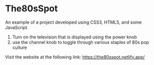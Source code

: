 # The80sSpot

An example of a project developed using CSS3, HTML5, and some JavaScript.

1. Turn on the television that is displayed using the power knob
2. use the channel knob to toggle through various staples of 80s pop culture

Visit the website at the following link:
https://the80sspot.netlify.app/
